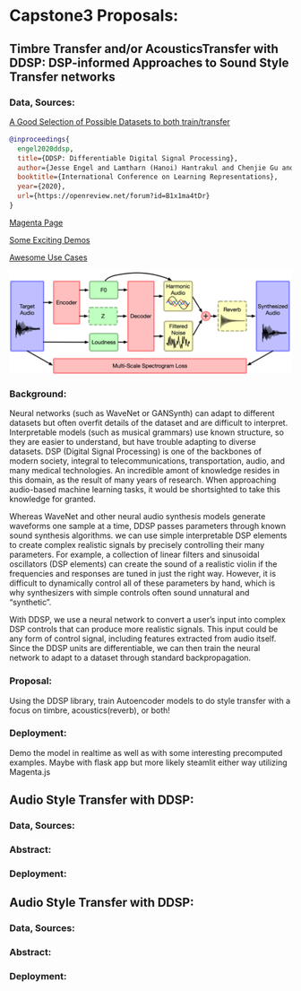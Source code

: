 # Capstone3 Proposals:
## Timbre Transfer and/or AcousticsTransfer with DDSP: DSP-informed Approaches to Sound Style Transfer networks
### Data, Sources:
[A Good Selection of Possible Datasets to both train/transfer](https://www.upf.edu/web/mtg/software-datasets)
```bibtex
@inproceedings{
  engel2020ddsp,
  title={DDSP: Differentiable Digital Signal Processing},
  author={Jesse Engel and Lamtharn (Hanoi) Hantrakul and Chenjie Gu and Adam Roberts},
  booktitle={International Conference on Learning Representations},
  year={2020},
  url={https://openreview.net/forum?id=B1x1ma4tDr}
}
```
[Magenta Page](https://magenta.tensorflow.org/ddsp)

[Some Exciting Demos](https://storage.googleapis.com/ddsp/index.html)

[Awesome Use Cases](https://magenta.tensorflow.org/transcultural)

![](media/ddsp_autoencoder.png)
### Background:
  Neural networks (such as WaveNet or GANSynth) can adapt to different datasets but often overfit details of the dataset and are difficult to interpret. Interpretable models (such as musical grammars) use known structure, so they are easier to understand, but have trouble adapting to diverse datasets. DSP (Digital Signal Processing) is one of the backbones of modern society, integral to telecommunications, transportation, audio, and many medical technologies. An incredible amont of knowledge resides in this domain, as the result of many years of research. When approaching audio-based machine learning tasks, it would be shortsighted to take this knowledge for granted.
  
  Whereas WaveNet and other neural audio synthesis models generate waveforms one sample at a time, DDSP passes parameters through known sound synthesis algorithms. we can use simple interpretable DSP elements to create complex realistic signals by precisely controlling their many parameters. For example, a collection of linear filters and sinusoidal oscillators (DSP elements) can create the sound of a realistic violin if the frequencies and responses are tuned in just the right way. However, it is difficult to dynamically control all of these parameters by hand, which is why synthesizers with simple controls often sound unnatural and “synthetic”. 
  
  With DDSP, we use a neural network to convert a user’s input into complex DSP controls that can produce more realistic signals. This input could be any form of control signal, including features extracted from audio itself. Since the DDSP units are differentiable, we can then train the neural network to adapt to a dataset through standard backpropagation.
### Proposal:
  Using the DDSP library, train Autoencoder models to do style transfer with a focus on timbre, acoustics(reverb), or both! 
### Deployment:
  Demo the model in realtime as well as with some interesting precomputed examples. Maybe with flask app but more likely steamlit either way utilizing Magenta.js
## Audio Style Transfer with DDSP:
### Data, Sources:
### Abstract:
### Deployment:
## Audio Style Transfer with DDSP:
### Data, Sources:
### Abstract:
### Deployment:

